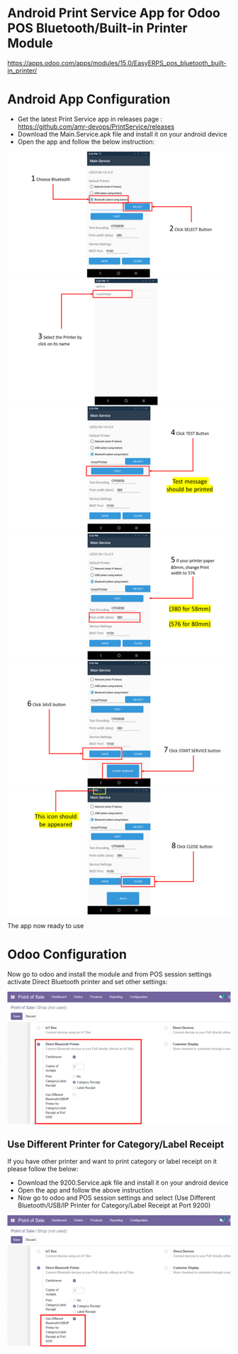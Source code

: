 # Android Print Service App for Odoo POS Bluetooth/Built-in Printer Module

https://apps.odoo.com/apps/modules/15.0/EasyERPS_pos_bluetooth_built-in_printer/

# <a name="Android App Configuration"></a>Android App Configuration

- Get the latest Print Service app in releases page :
  https://github.com/amr-devops/PrintService/releases
- Download the Main.Service.apk file and install it on your android device
- Open the app and follow the below instruction:

 <img src="https://github.com/amr-devops/PrintService/blob/main/PrintServiceDec/1.PNG">
 
 <img src="https://github.com/amr-devops/PrintService/blob/main/PrintServiceDec/2.PNG">
 
 <img src="https://github.com/amr-devops/PrintService/blob/main/PrintServiceDec/3.PNG">
 
 <img src="https://github.com/amr-devops/PrintService/blob/main/PrintServiceDec/4.PNG">
 
 <img src="https://github.com/amr-devops/PrintService/blob/main/PrintServiceDec/5.PNG">
 
 <img src="https://github.com/amr-devops/PrintService/blob/main/PrintServiceDec/6.PNG">
  
The app now ready to use

# <a name="Odoo Configuration"></a>Odoo Configuration

Now go to odoo and install the module and from POS session settings activate Direct Bluetooth printer and set other settings:

 <img src="https://github.com/amr-devops/PrintService/blob/main/PrintServiceDec/7.png">
 
 ## <a name="Use Different Printer for Category/Label Receipt"></a>Use Different Printer for Category/Label Receipt 
 
If you have other printer and want to print category or label receipt on it please follow the below:
- Download the 9200.Service.apk file and install it on your android device
- Open the app and follow the above instruction
- Now go to odoo and POS session settings and select (Use Different Bluetooth/USB/IP Printer for Category/Label Receipt at Port 9200)

<img src="https://github.com/amr-devops/PrintService/blob/main/PrintServiceDec/8.png">
 
